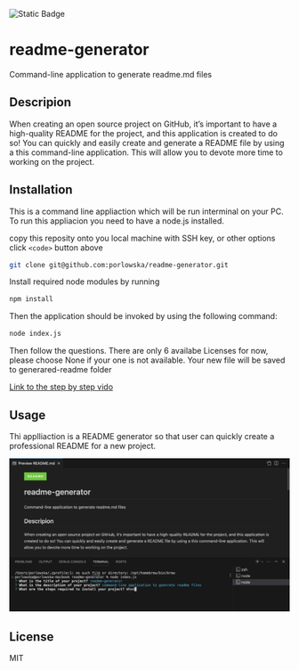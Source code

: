 ![Static Badge](https://img.shields.io/badge/readme-generator?style=for-the-badge)

# readme-generator
Command-line application to generate readme.md files

## Descripion
When creating an open source project on GitHub, it’s important to have a high-quality README for the project, and this application is created to do so!
You can quickly and easily create and generate a README file by using a this command-line application. This will allow you to devote more time to working on the project.

## Installation
This is a command line appliaction which will be run interminal on your PC. 
To run this appliacion you need to have a node.js installed. 

copy this reposity onto you local machine with SSH key, or other options click ``<code>`` button above
```bash
git clone git@github.com:porlowska/readme-generator.git
```

Install required node modules by running

```bash
npm install
```
Then the application should be invoked by using the following command:

```bash
node index.js
```
Then follow the questions.
There are only 6 availabe Licenses for now, please choose None if your one is not available.
Your new file will be saved to generared-readme folder 

[Link to the step by step vido]()

## Usage 
Thi applliaction is a README generator so that user can quickly create a professional README for a new project.

![Screenshot](/img/Screenshot.png)

## License

MIT